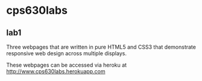 # cps630labs

## lab1
Three webpages that are written in pure HTML5 and CSS3 that demonstrate
responsive web design across multiple displays.

These webpages can be accessed via heroku at http://www.cps630labs.herokuapp.com
